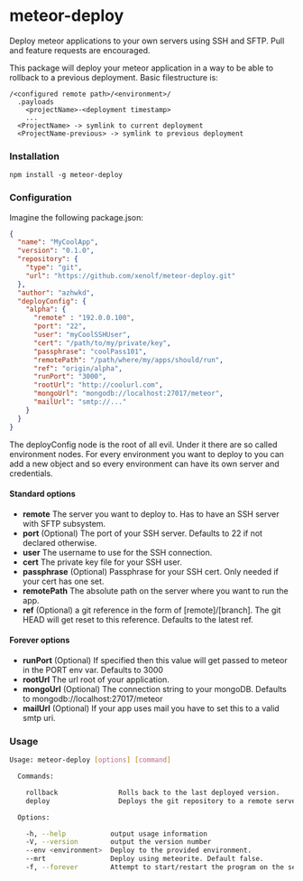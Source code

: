 meteor-deploy
=============

Deploy meteor applications to your own servers using SSH and SFTP.
Pull and feature requests are encouraged.


This package will deploy your meteor application in a way to be able to rollback to a previous deployment.
Basic filestructure is:
```
/<configured remote path>/<environment>/
  .payloads
    <projectName>-<deployment timestamp>
    ...
  <ProjectName> -> symlink to current deployment
  <ProjectName-previous> -> symlink to previous deployment
```

### Installation
```
npm install -g meteor-deploy
```

### Configuration
Imagine the following package.json:
```json
{
  "name": "MyCoolApp",
  "version": "0.1.0",
  "repository": {
    "type": "git",
    "url": "https://github.com/xenolf/meteor-deploy.git"
  },
  "author": "azhwkd",
  "deployConfig": {
    "alpha": {
      "remote" : "192.0.0.100",
      "port": "22",
      "user": "myCoolSSHUser",
      "cert": "/path/to/my/private/key",
      "passphrase": "coolPass101",
      "remotePath": "/path/where/my/apps/should/run",
      "ref": "origin/alpha",
      "runPort": "3000",
      "rootUrl": "http://coolurl.com",
      "mongoUrl": "mongodb://localhost:27017/meteor",
      "mailUrl": "smtp://..."
    }
  }
}
```
The deployConfig node is the root of all evil.
Under it there are so called environment nodes. For every environment you want to deploy to you can add a new object
and so every environment can have its own server and credentials.
#### Standard options
* **remote** The server you want to deploy to. Has to have an SSH server with SFTP subsystem.
* **port** (Optional) The port of your SSH server. Defaults to 22 if not declared otherwise.
* **user** The username to use for the SSH connection.
* **cert** The private key file for your SSH user.
* **passphrase** (Optional) Passphrase for your SSH cert. Only needed if your cert has one set.
* **remotePath** The absolute path on the server where you want to run the app.
* **ref** (Optional) a git reference in the form of [remote]/[branch]. The git HEAD will get reset to this reference. Defaults to the latest ref.

#### Forever options
* **runPort** (Optional) If specified then this value will get passed to meteor in the PORT env var. Defaults to 3000
* **rootUrl** The url root of your application.
* **mongoUrl** (Optional) The connection string to your mongoDB. Defaults to mongodb://localhost:27017/meteor
* **mailUrl** (Optional) If your app uses mail you have to set this to a valid smtp uri.

### Usage
```bash
Usage: meteor-deploy [options] [command]

  Commands:

    rollback               Rolls back to the last deployed version.
    deploy                 Deploys the git repository to a remote server.

  Options:

    -h, --help           output usage information
    -V, --version        output the version number
    --env <environment>  Deploy to the provided environment.
    --mrt                Deploy using meteorite. Default false.
    -f, --forever        Attempt to start/restart the program on the server using forever.
```
